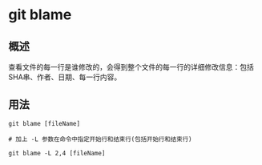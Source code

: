 # git blame
## 概述
查看文件的每一行是谁修改的，会得到整个文件的每一行的详细修改信息：包括SHA串、作者、日期、每一行内容。
## 用法
```
git blame [fileName]
```
```
# 加上 -L 参数在命令中指定开始行和结束行(包括开始行和结束行)

git blame -L 2,4 [fileName]
```
